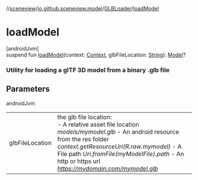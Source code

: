 //[sceneview](../../../index.md)/[io.github.sceneview.model](../index.md)/[GLBLoader](index.md)/[loadModel](load-model.md)

# loadModel

[androidJvm]\
suspend fun [loadModel](load-model.md)(context: [Context](https://developer.android.com/reference/kotlin/android/content/Context.html), glbFileLocation: [String](https://kotlinlang.org/api/latest/jvm/stdlib/kotlin/-string/index.html)): [Model](../index.md#1227607086%2FClasslikes%2F-1571379623)?

###  Utility for loading a glTF 3D model from a binary .glb file

## Parameters

androidJvm

| | |
|---|---|
| glbFileLocation | the glb file location:<br>-     A relative asset file location *models/mymodel.glb* -     An android resource from the res folder *context.getResourceUri(R.raw.mymodel)* -     A File path *Uri.fromFile(myModelFile).path* -     An http or https url *https://mydomain.com/mymodel.glb* |
